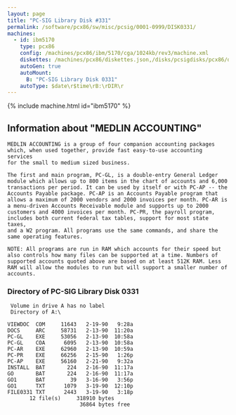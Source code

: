 ```yaml
---
layout: page
title: "PC-SIG Library Disk #331"
permalink: /software/pcx86/sw/misc/pcsig/0001-0999/DISK0331/
machines:
  - id: ibm5170
    type: pcx86
    config: /machines/pcx86/ibm/5170/cga/1024kb/rev3/machine.xml
    diskettes: /machines/pcx86/diskettes.json,/disks/pcsigdisks/pcx86/diskettes.json
    autoGen: true
    autoMount:
      B: "PC-SIG Library Disk 0331"
    autoType: $date\r$time\rB:\rDIR\r
---
```


{% include machine.html id="ibm5170" %}

## Information about "MEDLIN ACCOUNTING"

    MEDLIN ACCOUNTING is a group of four companion accounting packages
    which, when used together, provide fast easy-to-use accounting services
    for the small to medium sized business.
    
    The first and main program, PC-GL, is a double-entry General Ledger
    module which allows up to 800 items in the chart of accounts and 6,000
    transactions per period. It can be used by itself or with PC-AP -- the
    Accounts Payable package. PC-AP is an Accounts Payable program that
    allows a maximum of 2000 vendors and 2000 invoices per month. PC-AR is
    a menu-driven Accounts Receivable module and supports up to 2000
    customers and 4000 invoices per month. PC-PR, the payroll program,
    includes both current federal tax tables, support for most state taxes,
    and a W2 program. All programs use the same commands, and share the
    same operating features.
    
    NOTE: All programs are run in RAM which accounts for their speed but
    also controls how many files can be supported at a time. Numbers of
    supported accounts quoted above are based on at least 512K RAM. Less
    RAM will allow the modules to run but will support a smaller number of
    accounts.

### Directory of PC-SIG Library Disk 0331

     Volume in drive A has no label
     Directory of A:\

    VIEWDOC  COM     11643   2-19-90   9:28a
    DOCS     ARC     58731   2-13-90  11:20a
    PC-GL    EXE     53056   2-13-90  10:58a
    PC-GL    COA      6095   2-13-90  10:58a
    PC-AR    EXE     62960   2-13-90  10:59a
    PC-PR    EXE     66256   2-15-90   1:26p
    PC-AP    EXE     56160   2-21-90   9:32a
    INSTALL  BAT       224   2-16-90  11:17a
    GO       BAT       224   2-16-90  11:17a
    GO1      BAT        39   3-16-90   3:56p
    GO1      TXT      1079   3-19-90  12:10p
    FILE0331 TXT      2443   3-19-90   3:18p
           12 file(s)     318910 bytes
                           36864 bytes free
